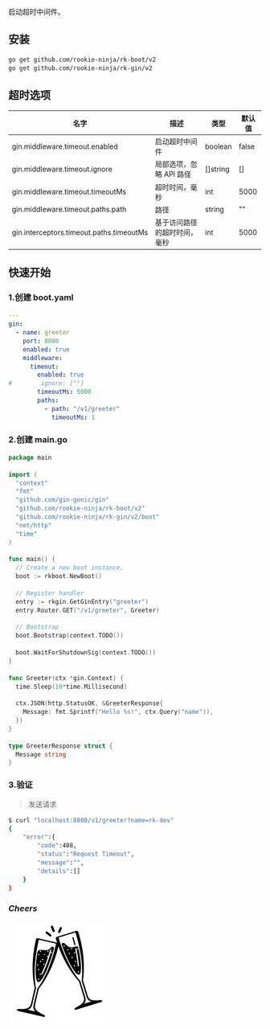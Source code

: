 启动超时中间件。

## 安装
```bash
go get github.com/rookie-ninja/rk-boot/v2
go get github.com/rookie-ninja/rk-gin/v2
```

## 超时选项
| 名字                                       | 描述             | 类型       | 默认值   |
|------------------------------------------|----------------|----------|-------|
| gin.middleware.timeout.enabled           | 启动超时中间件        | boolean  | false |
| gin.middleware.timeout.ignore            | 局部选项，忽略 API 路径 | []string | []    |
| gin.middleware.timeout.timeoutMs         | 超时时间，毫秒        | int      | 5000  |
| gin.middleware.timeout.paths.path        | 路径             | string   | ""    |
| gin.interceptors.timeout.paths.timeoutMs | 基于访问路径的超时时间，毫秒 | int      | 5000  |

## 快速开始
### 1.创建 boot.yaml
```yaml
---
gin:
  - name: greeter
    port: 8080
    enabled: true
    middleware:
      timeout:
        enabled: true
#        ignore: [""]
        timeoutMs: 5000
        paths:
          - path: "/v1/greeter"
            timeoutMs: 1
```

### 2.创建 main.go
```go
package main

import (
  "context"
  "fmt"
  "github.com/gin-gonic/gin"
  "github.com/rookie-ninja/rk-boot/v2"
  "github.com/rookie-ninja/rk-gin/v2/boot"
  "net/http"
  "time"
)

func main() {
  // Create a new boot instance.
  boot := rkboot.NewBoot()

  // Register handler
  entry := rkgin.GetGinEntry("greeter")
  entry.Router.GET("/v1/greeter", Greeter)

  // Bootstrap
  boot.Bootstrap(context.TODO())

  boot.WaitForShutdownSig(context.TODO())
}

func Greeter(ctx *gin.Context) {
  time.Sleep(10*time.Millisecond)

  ctx.JSON(http.StatusOK, &GreeterResponse{
    Message: fmt.Sprintf("Hello %s!", ctx.Query("name")),
  })
}

type GreeterResponse struct {
  Message string
}
```

### 3.验证
> 发送请求

```bash
$ curl "localhost:8080/v1/greeter?name=rk-dev"
{
    "error":{
        "code":408,
        "status":"Request Timeout",
        "message":"",
        "details":[]
    }
}
```

### _**Cheers**_
![](../../../../img/user-guide/cheers.png)
